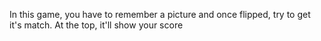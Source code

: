 In this game, you have to remember a picture and once flipped, try to get it's match. At the top, it'll show your score
